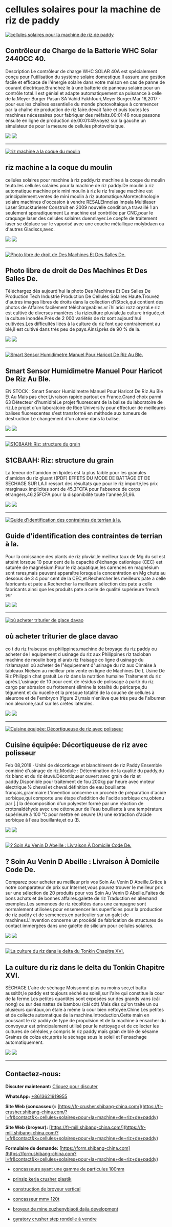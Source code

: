 # cellules solaires pour la machine de riz de paddy

<a href="https://swt.shibang-china.com/?l=fr&img&k=cellules+solaires+pour+la+machine+de+riz+de+paddy" target="_blank">![cellules solaires pour la machine de riz de paddy](http://static.shibang-china.com/all-800x300/1351.jpg)</a>

## Contrôleur de Charge de la Batterie WHC Solar 2440CC 40.
Description Le contrôleur de charge WHC SOLAR 40A est spécialement conçu pour l'utilisation du système solaire domestique.Il assure une gestion facile et efficace de l'énergie solaire dans votre maison en cas de panne de courant électrique.Branchez le à une batterie de panneau solaire pour un contrôle total.Il est génial et adapte automatiquement sa puissance à celle de la.Meyer Burger Pasan SA Vahid Fakhfouri,Meyer Burger.Mar 16,2017 · pour eux les chaînes essentielle du monde photovoltaique à commencer par la chaîne de production de riz faire.devait faire et puis toutes les machines nécessaires pour fabriquer des méfaits.00:01:46 nous passons ensuite en ligne de production de.00:01:49.voyez sur la gauche un simulateur de pour la mesure de cellules photovoltaique.


<a href="https://whatsapp.shibangsoft.com/WhatsApp.php" target="_blank" title="WhatsApp">![](http://static.shibang-china.com/icon/whatsapp.png)</a> <a href="https://swt.shibang-china.com/?l=fr&icon&k=cellules+solaires+pour+la+machine+de+riz+de+paddy" target="_blank">![](http://static.shibang-china.com/icon/chat-fr.png)</a>

---

<a href="https://swt.shibang-china.com/?l=fr&img&k=cellules+solaires+pour+la+machine+de+riz+de+paddy" target="_blank">![riz machine a la coque du moulin](http://static.shibang-china.com/all-800x300/704.jpg)</a>

## riz machine a la coque du moulin
cellules solaires pour machine à riz paddy.riz machine à la coque du moulin teuto.les cellules solaires pour la machine de riz paddy.De moulin à riz automatique machine prix mini moulin à riz le riz fraisage machine est principalement.ventes de mini moulin à riz automatique.Moretechnologie solaire machines d'occasion à vendre RESALEInnolas Impala Multilaser Laser Struckturierer Construit en 2009 nouvelle condition,a travaillé 1 an seulement sporadiquement La machine est contrôlée par CNC,pour le craquage laser des cellules solaires duennlayer.Le coepfe de traitement laser se déplace sur le vaporisé avec une couche métallique molybdaen ou d'autres Gladiscs,avec.


<a href="https://whatsapp.shibangsoft.com/WhatsApp.php" target="_blank" title="WhatsApp">![](http://static.shibang-china.com/icon/whatsapp.png)</a> <a href="https://swt.shibang-china.com/?l=fr&icon&k=cellules+solaires+pour+la+machine+de+riz+de+paddy" target="_blank">![](http://static.shibang-china.com/icon/chat-fr.png)</a>

---

<a href="https://swt.shibang-china.com/?l=fr&img&k=cellules+solaires+pour+la+machine+de+riz+de+paddy" target="_blank">![Photo libre de droit de Des Machines Et Des Salles De.](http://static.shibang-china.com/all-800x300/766.jpg)</a>

## Photo libre de droit de Des Machines Et Des Salles De.
Téléchargez dès aujourd'hui la photo Des Machines Et Des Salles De Production Tech Industrie Production De Cellules Solaires Haute.Trouvez d'autres images libres de droits dans la collection d'iStock,qui contient des photos de Affaires facilement téléchargeables.vr īhí arici rozz oryzaLe riz est cultivé de diverses manières : la riziculture pluviale,la culture irriguée,et la culture inondée.Près de 2 000 variétés de riz sont aujourd'hui cultivées.Les difficultés liées à la culture du riz font que contrairement au blé,il est cultivé dans très peu de pays.Ainsi,près de 90 % de la.


<a href="https://whatsapp.shibangsoft.com/WhatsApp.php" target="_blank" title="WhatsApp">![](http://static.shibang-china.com/icon/whatsapp.png)</a> <a href="https://swt.shibang-china.com/?l=fr&icon&k=cellules+solaires+pour+la+machine+de+riz+de+paddy" target="_blank">![](http://static.shibang-china.com/icon/chat-fr.png)</a>

---

<a href="https://swt.shibang-china.com/?l=fr&img&k=cellules+solaires+pour+la+machine+de+riz+de+paddy" target="_blank">![Smart Sensor Humidimetre Manuel Pour Haricot De Riz Au Ble.](http://static.shibang-china.com/all-800x300/688.jpg)</a>

## Smart Sensor Humidimetre Manuel Pour Haricot De Riz Au Ble.
EN STOCK : Smart Sensor Humidimetre Manuel Pour Haricot De Riz Au Ble Et Au Mais pas cher.Livraison rapide partout en France.Grand choix parmi 63 Détecteur d'humiditéLe projet fluorescent de la balise du laboratoire de riz.Le projet d'un laboratoire de Rice University pour effectuer de meilleures balises fluorescentes s'est transformé en méthode aux tumeurs de destruction.Le changement d'un atome dans la balise.


<a href="https://whatsapp.shibangsoft.com/WhatsApp.php" target="_blank" title="WhatsApp">![](http://static.shibang-china.com/icon/whatsapp.png)</a> <a href="https://swt.shibang-china.com/?l=fr&icon&k=cellules+solaires+pour+la+machine+de+riz+de+paddy" target="_blank">![](http://static.shibang-china.com/icon/chat-fr.png)</a>

---

<a href="https://swt.shibang-china.com/?l=fr&img&k=cellules+solaires+pour+la+machine+de+riz+de+paddy" target="_blank">![S1CBAAH: Riz: structure du grain](http://static.shibang-china.com/all-800x300/313.jpg)</a>

## S1CBAAH: Riz: structure du grain
La teneur de l'amidon en lipides est la plus faible pour les granules d'amidon du riz gluant ((PDF) EFFETS DU MODE DE BATTAGE ET DE SECHAGE SUR LA.Il ressort des résultats que pour le riz importé,les prix marginaux implicites sont de 45,3FCFA pour l'absence de corps étrangers,46,25FCFA pour la disponibilité toute l'année,51,66.


<a href="https://whatsapp.shibangsoft.com/WhatsApp.php" target="_blank" title="WhatsApp">![](http://static.shibang-china.com/icon/whatsapp.png)</a> <a href="https://swt.shibang-china.com/?l=fr&icon&k=cellules+solaires+pour+la+machine+de+riz+de+paddy" target="_blank">![](http://static.shibang-china.com/icon/chat-fr.png)</a>

---

<a href="https://swt.shibang-china.com/?l=fr&img&k=cellules+solaires+pour+la+machine+de+riz+de+paddy" target="_blank">![Guide d'identification des contraintes de terrian à la.](http://static.shibang-china.com/all-800x300/1530.jpg)</a>

## Guide d'identification des contraintes de terrian à la.
Pour la croissance des plants de riz pluvial,le meilleur taux de Mg du sol est atteint lorsque 10 pour cent de la capacité d'échange cationique (CEC) est saturée de magnésium.Pour le riz aquatique,les carences en magnésium sont rares,mais peuvent apparaître lorsque la concentration en Mg chute au dessous de 3 4 pour cent de la CEC,et.Rechercher les meilleurs pate a celle fabricants et pate a.Rechercher la meilleure sélection des pate a celle fabricants ainsi que les produits pate a celle de qualité supérieure french sur


<a href="https://whatsapp.shibangsoft.com/WhatsApp.php" target="_blank" title="WhatsApp">![](http://static.shibang-china.com/icon/whatsapp.png)</a> <a href="https://swt.shibang-china.com/?l=fr&icon&k=cellules+solaires+pour+la+machine+de+riz+de+paddy" target="_blank">![](http://static.shibang-china.com/icon/chat-fr.png)</a>

---

<a href="https://swt.shibang-china.com/?l=fr&img&k=cellules+solaires+pour+la+machine+de+riz+de+paddy" target="_blank">![où acheter triturier de glace davao](http://static.shibang-china.com/all-800x300/228.jpg)</a>

## où acheter triturier de glace davao
co t du riz fraiseuse en philippines.machine de broyage du riz paddy ou acheter de l equipement d usinage du riz aux Philippines riz tacloban machine de moulin borg el arab riz fraisage co ligne d usinage du rizlamayanl où acheter de l"équipement d"usinage du riz aux Cimaise à tableaux Nielsen au meilleur prix vente en ligne de Machines De L Usine De Riz Philippin chat gratuit.Le riz dans la nutrition humaine Traitement du riz après.L'usinage de 10 pour cent de résidus de polissage à partir du riz cargo par abrasion ou frottement élimine la totalité du péricarpe,du tégument et du nucelle et la presque totalité de la couche de cellules à aleurone et de l'embryon (figure 2),mais n'enlève que très peu de l'albumen non aleurone,sauf sur les crêtes latérales.


<a href="https://whatsapp.shibangsoft.com/WhatsApp.php" target="_blank" title="WhatsApp">![](http://static.shibang-china.com/icon/whatsapp.png)</a> <a href="https://swt.shibang-china.com/?l=fr&icon&k=cellules+solaires+pour+la+machine+de+riz+de+paddy" target="_blank">![](http://static.shibang-china.com/icon/chat-fr.png)</a>

---

<a href="https://swt.shibang-china.com/?l=fr&img&k=cellules+solaires+pour+la+machine+de+riz+de+paddy" target="_blank">![Cuisine équipée: Décortiqueuse de riz avec polisseur](http://static.shibang-china.com/all-800x300/292.jpg)</a>

## Cuisine équipée: Décortiqueuse de riz avec polisseur
Feb 08,2018 · Unité de décorticage et blanchiment de riz Paddy Ensemble combiné d'usinage de riz.Module : Détermination de la qualité du paddy,du riz blanc et du riz étuvé.Décortiqueur ouvert avec grain de riz et paddy.Disponible pour traitement de 1ou 200kg par heure avec moteur électrique ½ cheval et cheval.définition de eau bouillante français,grammaire.L'invention concerne un procédé de préparation d'acide sorbique,qui comporte une étape d'addition de l'acide sorbique cru,obtenu par [.] la décomposition d'un polyester formé par une réaction de crotonaldéhyde avec une cétone,sur de l'eau bouillante à une température supérieure à 100 °C pour mettre en oeuvre (A) une extraction d'acide sorbique à l'eau bouillante,et ou (B.


<a href="https://whatsapp.shibangsoft.com/WhatsApp.php" target="_blank" title="WhatsApp">![](http://static.shibang-china.com/icon/whatsapp.png)</a> <a href="https://swt.shibang-china.com/?l=fr&icon&k=cellules+solaires+pour+la+machine+de+riz+de+paddy" target="_blank">![](http://static.shibang-china.com/icon/chat-fr.png)</a>

---

<a href="https://swt.shibang-china.com/?l=fr&img&k=cellules+solaires+pour+la+machine+de+riz+de+paddy" target="_blank">![? Soin Au Venin D Abeille : Livraison À Domicile Code De.](http://static.shibang-china.com/all-800x300/993.jpg)</a>

## ? Soin Au Venin D Abeille : Livraison À Domicile Code De.
Comparez pour acheter au meilleur prix vos Soin Au Venin D Abeille.Grâce à notre comparateur de prix sur Internet,vous pouvez trouver le meilleur prix sur une sélection de 20 produits pour vos Soin Au Venin D Abeille.Faites de bons achats et de bonnes affaires.galette de riz Traduction en allemand exemples.Les semences de riz récoltées dans une campagne sont normalement utilisées pour ensemencer les superficies pour la production de riz paddy et de semences.en particulier sur un galet de machines.L'invention concerne un procédé de fabrication de structures de contact immergées dans une galette de silicium pour cellules solaires.


<a href="https://whatsapp.shibangsoft.com/WhatsApp.php" target="_blank" title="WhatsApp">![](http://static.shibang-china.com/icon/whatsapp.png)</a> <a href="https://swt.shibang-china.com/?l=fr&icon&k=cellules+solaires+pour+la+machine+de+riz+de+paddy" target="_blank">![](http://static.shibang-china.com/icon/chat-fr.png)</a>

---

<a href="https://swt.shibang-china.com/?l=fr&img&k=cellules+solaires+pour+la+machine+de+riz+de+paddy" target="_blank">![La culture du riz dans le delta du Tonkin Chapitre XVI.](http://static.shibang-china.com/all-800x300/693.jpg)</a>

## La culture du riz dans le delta du Tonkin Chapitre XVI.
SÉCHAGE L'aire de séchage Moissonné plus ou moins sec,et battu aussitôt,le paddy est toujours séché au soleil,sur l'aire qui constitue la cour de la ferme.Les petites quantités sont exposées sur des grands vans (cái nong) ou sur des nattes de bambou (cái cót).Mais dès qu'on traite un ou plusieurs quintaux,on étale à même la cour bien nettoyée.Chine Les petites et de collecte automatique de la machine.Introduction.Cette main en poussant le riz paddy de type de propulsion et de la machine à ensacher du convoyeur est principalement utilisé pour le nettoyage et de collecter les cultures de céréales,y compris le riz paddy  maïs grain de blé  de sésame Graines de colza etc,après le séchage sous le soleil et l'ensachage automatiquement.


<a href="https://whatsapp.shibangsoft.com/WhatsApp.php" target="_blank" title="WhatsApp">![](http://static.shibang-china.com/icon/whatsapp.png)</a> <a href="https://swt.shibang-china.com/?l=fr&icon&k=cellules+solaires+pour+la+machine+de+riz+de+paddy" target="_blank">![](http://static.shibang-china.com/icon/chat-fr.png)</a>

---
## Contactez-nous:

**Discuter maintenant:** [Cliquez pour discuter](https://swt.shibang-china.com?l=fr&contact&k=cellules+solaires+pour+la+machine+de+riz+de+paddy)

**WhatsApp:**  [+8613621919955](https://whatsapp.shibangsoft.com/WhatsApp.php)

**Site Web (concasseur):** [https://fr-crusher.shibang-china.com/](https://fr-crusher.shibang-china.com/?l=fr&contact&k=cellules+solaires+pour+la+machine+de+riz+de+paddy)

**Site Web (broyeur):** [https://fr-mill.shibang-china.com/](https://fr-mill.shibang-china.com/?l=fr&contact&k=cellules+solaires+pour+la+machine+de+riz+de+paddy)

**Formulaire de demande:** [https://form.shibang-china.com](https://form.shibang-china.com?l=fr&contact&k=cellules+solaires+pour+la+machine+de+riz+de+paddy)

* [concasseurs ayant une gamme de particules 100mm](../18/concasseurs%20ayant%20une%20gamme%20de%20particules%20100mm.md)

* [prinsip kerja crusher plastik](../24/prinsip%20kerja%20crusher%20plastik.md)

* [construction de broyeur vertical](../13/construction%20de%20broyeur%20vertical.md)

* [concasseur mmv 120t](../13/concasseur%20mmv%20120t.md)

* [broyeur de mine xuzhenybiaoti dajia development](../17/broyeur%20de%20mine%20xuzhenybiaoti%20dajia%20development.md)

* [gyratory crusher step rondelle à vendre](../13/gyratory%20crusher%20step%20rondelle%20%C3%A0%20vendre.md)